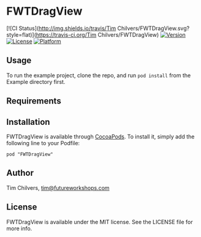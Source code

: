 # FWTDragView

[![CI Status](http://img.shields.io/travis/Tim Chilvers/FWTDragView.svg?style=flat)](https://travis-ci.org/Tim Chilvers/FWTDragView)
[![Version](https://img.shields.io/cocoapods/v/FWTDragView.svg?style=flat)](http://cocoadocs.org/docsets/FWTDragView)
[![License](https://img.shields.io/cocoapods/l/FWTDragView.svg?style=flat)](http://cocoadocs.org/docsets/FWTDragView)
[![Platform](https://img.shields.io/cocoapods/p/FWTDragView.svg?style=flat)](http://cocoadocs.org/docsets/FWTDragView)

## Usage

To run the example project, clone the repo, and run `pod install` from the Example directory first.

## Requirements

## Installation

FWTDragView is available through [CocoaPods](http://cocoapods.org). To install
it, simply add the following line to your Podfile:

    pod "FWTDragView"

## Author

Tim Chilvers, tim@futureworkshops.com

## License

FWTDragView is available under the MIT license. See the LICENSE file for more info.


